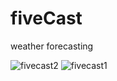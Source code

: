 # fiveCast
weather forecasting

![fivecast2](https://user-images.githubusercontent.com/39847281/43018376-1b595930-8c77-11e8-8074-a99ea12a6b90.JPG)
![fivecast1](https://user-images.githubusercontent.com/39847281/43018374-1aa893ac-8c77-11e8-89c9-d71bff82a613.JPG)
